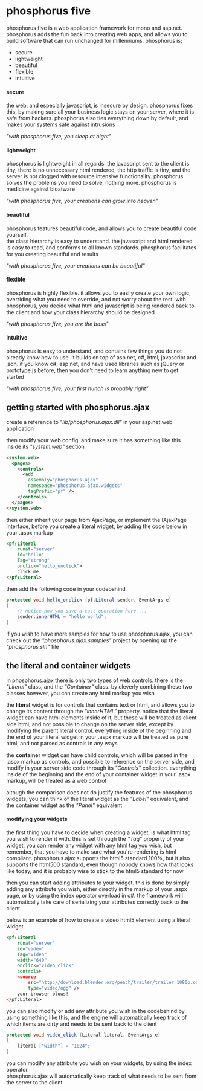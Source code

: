 phosphorus five
===============

phosphorus five is a web application framework for mono and asp.net.  phosphorus 
adds the fun back into creating web apps, and allows you to build software that 
can run unchanged for millenniums.  phosphorus is;

* secure
* lightweight
* beautiful
* flexible
* intuitive

#### secure

the web, and especially javascript, is insecure by design.  phosphorus fixes this, 
by making sure all your business logic stays on your server, where it is safe from 
hackers.  phosphorus also ties everything down by default, and makes your systems 
safe against intrusions

*"with phosphorus five, you sleep at night"*

#### lightweight

phosphorus is lightweight in all regards.  the javascript sent to the client is 
tiny, there is no unnecessary html rendered, the http traffic is tiny, and the 
server is not clogged with resource intensive functionality.  phosphorus solves 
the problems you need to solve, nothing more.  phosphorus is medicine against 
bloatware

*"with phosphorus five, your creations can grow into heaven"*

#### beautiful

phosphorus features beautiful code, and allows you to create beautiful code yourself.  
the class hierarchy is easy to understand.  the javascript and html rendered is easy 
to read, and conforms to all known standards.  phosphorus facilitates for you 
creating beautiful end results

*"with phosphorus five, your creations can be beautiful"*

#### flexible

phosphorus is highly flexible.  it allows you to easily create your own logic, 
overriding what you need to override, and not worry about the rest.  with phosphorus, 
you decide what html and javascript is being rendered back to the client and how 
your class hierarchy should be designed

*"with phosphorus five, you are the boss"*

#### intuitive

phosphorus is easy to understand, and contains few things you do not already know how 
to use.  it builds on top of asp.net, c#, html, javascript and json.  if you know c#, 
asp.net, and have used libraries such as jQuery or prototype.js before, then you 
don't need to learn anything new to get started

*"with phosphorus five, your first hunch is probably right"*

## getting started with phosphorus.ajax

create a reference to *"lib/phosphorus.ajax.dll"* in your asp.net web application

then modify your web.config, and make sure it has something like this inside its 
*"system.web"* section

```xml
<system.web>
  <pages>
    <controls>
      <add 
        assembly="phosphorus.ajax" 
        namespace="phosphorus.ajax.widgets" 
        tagPrefix="pf" />
    </controls>
  </pages>
</system.web>
```

then either inherit your page from AjaxPage, or implement the IAjaxPage interface, 
before you create a literal widget, by adding the code below in your .aspx markup

```xml
<pf:Literal
    runat="server"
    id="hello"
    Tag="strong"
    onclick="hello_onclick">
    click me
</pf:Literal>
```

then add the following code in your codebehind

```csharp
protected void hello_onclick (pf.Literal sender, EventArgs e)
{
    // notice how you save a cast operation here ...
    sender.innerHTML = "hello world";
}
```

if you wish to have more samples for how to use phosphorus.ajax, you can check out the 
*"phosphorus.ajax.samples"* project by opening up the *"phosphorus.sln"* file

## the literal and container widgets

in phosphorus.ajax there is only two types of web controls.  there is the *"Literal"* 
class, and the *"Container"* class.  by cleverly combining these two classes however, 
you can create any html markup you wish

the **literal** widget is for controls that contains text or html, and allows you to 
change its content through the *"innerHTML"* property.  notice that the literal widget 
can have html elements inside of it, but these will be treated as client side html, 
and not possible to change on the server side, except by modifying the parent literal 
control.  everything inside of the beginning and the end of your literal widget in 
your .aspx markup will be treated as pure html, and not parsed as controls in any ways

the **container** widget can have child controls, which will be parsed in the .aspx 
markup as controls, and possible to reference on the server side, and modify 
in your server side code through its *"Controls"* collection.  everything inside of 
the beginning and the end of your container widget in your .aspx markup, will be 
treated as a web control

altough the comparison does not do justify the features of the phosphorus widgets, 
you can think of the literal widget as the *"Label"* equivalent, and the container 
widget as the *"Panel"* equivalent

#### modifying your widgets

the first thing you have to decide when creating a widget, is what html tag you wish 
to render it with.  this is set through the *"Tag"* property of your widget.  you can 
render any widget with any html tag you wish, but remember, that you have to make sure 
what you're rendering is html compliant.  phosphorus.ajax supports the html5 standard 
100%, but it also supports the html500 standard, even though nobody knows how that 
looks like today, and it is probably wise to stick to the html5 standard for now

then you can start adding attributes to your widget.  this is done by simply adding 
any attribute you wish, either directly in the markup of your .aspx page, or by using 
the index operator overload in c#.  the framework will automatically take care of 
serializing your attributes correctly back to the client

below is an example of how to create a video html5 element using a literal widget

```xml
<pf:Literal
    runat="server"
    id="video"
    Tag="video"
    width="640"
    onclick="video_click"
    controls>
    <source 
        src="http://download.blender.org/peach/trailer/trailer_1080p.ogg" 
        type="video/ogg" />
    your browser blows!
</pf:Literal>
```

you can also modify or add any attribute you wish in the codebehind by using something 
like this, and the engine will automatically keep track of which items are dirty and 
needs to be sent back to the client

```csharp
protected void video_click (Literal literal, EventArgs e)
{
    literal ["width"] = "1024";
}
```

you can modify any attribute you wish on your widgets, by using the index operator.  
phosphorus.ajax will automatically keep track of what needs to be sent from the 
server to the client





